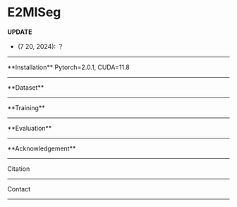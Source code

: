# E2MISeg
**UPDATE**
- (7 20, 2024): ？
<hr />
**Installation**
Pytorch=2.0.1, CUDA=11.8
<hr />
**Dataset**
<hr />
**Training**
<hr />
**Evaluation**
<hr />
**Acknowledgement**
<hr />
Citation
<hr />
Contact
<hr />

